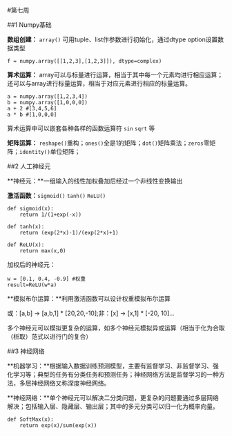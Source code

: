 #第七周

##1 Numpy基础

**数组创建：** `array()` 可用tuple、list作参数进行初始化，通过dtype option设置数据类型

	f = numpy.array([[1,2,3],[1,2,3]]), dtype=complex)

**算术运算：** array可以与标量进行运算，相当于其中每一个元素均进行相应运算；还可以与array进行标量运算，相当于对应元素进行相应的标量运算。

	a = numpy.array([1,2,3,4])
	b = numpy.array([1,0,0,0])
	a + 2 #[3,4,5,6]
	a * b #[1,0,0,0]

算术运算中可以嵌套各种各样的函数运算符 `sin` `sqrt` 等

**矩阵运算：** `reshape()`重构；`ones()`全是1的矩阵；`dot()`矩阵乘法；`zeros`零矩阵；`identity()`单位矩阵；

##2 人工神经元

**神经元：**一组输入的线性加权叠加后经过一个非线性变换输出

**激活函数：**`sigmoid()` `tanh()` `ReLU()`

	def sigmoid(x):
		return 1/(1+exp(-x))

	def tanh(x):
		return (exp(2*x)-1)/(exp(2*x)+1)

	def ReLU(x):
		return max(x,0)

加权后的神经元：

	w = [0.1, 0.4, -0.9] #权重
	result=ReLU(w*a)

**模拟布尔运算：**利用激活函数可以设计权重模拟布尔运算

或：[a,b] -> [a,b,1] * [20,20,-10];非：[x] -> [x,1] * [-20, 10]...

多个神经元可以模拟更复杂的运算，如多个神经元模拟异或运算（相当于化为合取（析取）范式以进行门的复合）

##3 神经网络

**机器学习：**根据输入数据训练预测模型，主要有监督学习、非监督学习、强化学习等；典型的任务有分类任务和预测任务；神经网络方法是监督学习的一种方法，多层神经网络又称深度神经网络。

**神经网络：**单个神经元可以解决二分类问题，更复杂的问题要通过多层网络解决；包括输入层、隐藏层、输出层；其中的多元分类可以归一化为概率向量。

	def SoftMax(x):
		return exp(x)/sum(exp(x))

